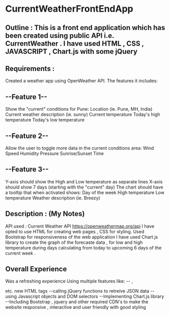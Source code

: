 # CurrentWeatherFrontEndApp
Outline : This is a front end application which has been created using public API i.e. CurrentWeather . I have used HTML , CSS , JAVASCRIPT , Chart.js with some jQuery
----
Requirements : 
---- 
Created a weather app using OpenWeather API. The features it includes:

--Feature 1--
-----
Show the "current" conditions for Pune:
Location (ie. Pune, MH, India)
Current weather description (ie. sunny)
Current temperature
Today's high temperature
Today's low temperature

--Feature 2--
------

Allow the user to toggle more data in the current conditions area:
 Wind Speed
Humidity
Pressure
Sunrise/Sunset Time

--Feature 3--
----
Y-axis should show the High and Low temperature as separate lines
X-axis should show 7 days (starting with the "current" day)
The chart should have a tooltip that when activated shows:
Day of the week
High temperature
Low temperature
Weather description (ie. Breezy)

Description : (My Notes)
-----

API used : Current Weather API https://openweathermap.org/api
I have opted to use HTML for creating web pages , CSS for styling.
Used Bootstrap for responsiveness of the web application
I have used Chart.js library to create the graph of the forecaste data , for low and high temperature during days calculating from today to upcoming 6 days of the current week .

Overall Experience 
------
Was a refreshing experience Using multiple features like: 
-- <canvas> , <footer> etc. new HTML tags
--calling jQuery functions to retreive JSON data 
--using Javascript objects and DOM selectors
--Implementing Chart.js library
--Including Bootstrap , jquery and other required CDN's to make the website responsive , interactive and user friendly with good styling 
  

